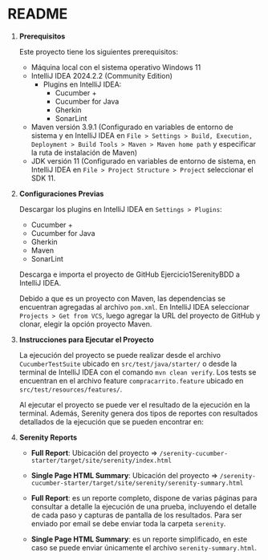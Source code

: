 # README

1. **Prerequisitos**

   Este proyecto tiene los siguientes prerequisitos:

   - Máquina local con el sistema operativo Windows 11
   - IntelliJ IDEA 2024.2.2 (Community Edition)
     - Plugins en IntelliJ IDEA:
       - Cucumber +
       - Cucumber for Java
       - Gherkin
       - SonarLint
   - Maven versión 3.9.1 (Configurado en variables de entorno de sistema y en IntelliJ IDEA en `File > Settings > Build, Execution, Deployment > Build Tools > Maven > Maven home path` y especificar la ruta de instalación de Maven)
   - JDK versión 11 (Configurado en variables de entorno de sistema, en IntelliJ IDEA en `File > Project Structure > Project` seleccionar el SDK 11.

2. **Configuraciones Previas**

   Descargar los plugins en IntelliJ IDEA en `Settings > Plugins`:

   - Cucumber +
   - Cucumber for Java
   - Gherkin
   - Maven
   - SonarLint

   Descarga e importa el proyecto de GitHub Ejercicio1SerenityBDD a IntelliJ IDEA.

   Debido a que es un proyecto con Maven, las dependencias se encuentran agregadas al archivo `pom.xml`. En IntelliJ IDEA seleccionar `Projects > Get from VCS`, luego agregar la URL del proyecto de GitHub y clonar, elegir la opción proyecto Maven.

3. **Instrucciones para Ejecutar el Proyecto**

   La ejecución del proyecto se puede realizar desde el archivo `CucumberTestSuite` ubicado en `src/test/java/starter/` o desde la terminal de IntelliJ IDEA con el comando `mvn clean verify`. Los tests se encuentran en el archivo feature `compracarrito.feature` ubicado en `src/test/resources/features/`.

   Al ejecutar el proyecto se puede ver el resultado de la ejecución en la terminal. Además, Serenity genera dos tipos de reportes con resultados detallados de la ejecución que se pueden encontrar en:

4. **Serenity Reports**

   - **Full Report**: Ubicación del proyecto => `/serenity-cucumber-starter/target/site/serenity/index.html`
   - **Single Page HTML Summary**: Ubicación del proyecto => `/serenity-cucumber-starter/target/site/serenity/serenity-summary.html`

   - **Full Report**: es un reporte completo, dispone de varias páginas para consultar a detalle la ejecución de una prueba, incluyendo el detalle de cada paso y capturas de pantalla de los resultados. Para ser enviado por email se debe enviar toda la carpeta `serenity`.
   - **Single Page HTML Summary**: es un reporte simplificado, en este caso se puede enviar únicamente el archivo `serenity-summary.html`.
